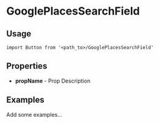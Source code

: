 # GooglePlacesSearchField

## Usage

```
import Button from '<path_to>/GooglePlacesSearchField'
```

## Properties

- **propName** - Prop Description

## Examples

Add some examples...
